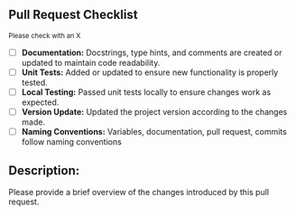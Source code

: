## Pull Request Checklist
<small>Please check with an X</small>
- [ ] **Documentation:** Docstrings, type hints, and comments are created or updated to maintain code readability.
- [ ] **Unit Tests:** Added or updated to ensure new functionality is properly tested.
- [ ] **Local Testing:** Passed unit tests locally to ensure changes work as expected.
- [ ] **Version Update:** Updated the project version according to the changes made.
- [ ] **Naming Conventions:** Variables, documentation, pull request, commits follow naming conventions

## Description:
Please provide a brief overview of the changes introduced by this pull request.
